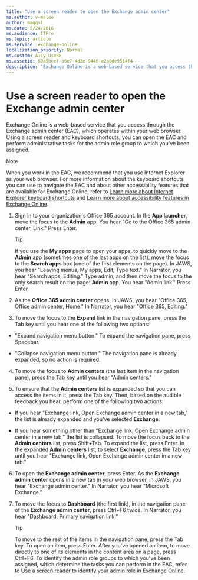 ```yaml
---
title: "Use a screen reader to open the Exchange admin center"
ms.author: v-maleo
author: maggsl
ms.date: 5/24/2016
ms.audience: ITPro
ms.topic: article
ms.service: exchange-online
localization_priority: Normal
ms.custom: A11y_UseSR
ms.assetid: 69a5beef-a6e7-4d2e-9446-e2a0de9514f4
description: "Exchange Online is a web-based service that you access through the Exchange admin center (EAC), which operates within your web browser. Using a screen reader and keyboard shortcuts, you can open the EAC and perform administrative tasks for the admin role group to which you've been assigned."
---
```


# Use a screen reader to open the Exchange admin center

Exchange Online is a web-based service that you access through the Exchange admin center (EAC), which operates within your web browser. Using a screen reader and keyboard shortcuts, you can open the EAC and perform administrative tasks for the admin role group to which you've been assigned.
  
> [!NOTE]
> When you work in the EAC, we recommend that you use Internet Explorer as your web browser. For more information about the keyboard shortcuts you can use to navigate the EAC and about other accessibility features that are available for Exchange Online, refer to [Learn more about Internet Explorer keyboard shortcuts](http://technet.microsoft.com/library/http://go.microsoft.com/fwlink/?LinkID=787614.aspx) and [Learn more about accessibility features in Exchange Online](http://technet.microsoft.com/library/XXX.aspx). 
  
1. Sign in to your organization's Office 365 account. In the **App launcher**, move the focus to the **Admin** app. You hear "Go to the Office 365 admin center, Link." Press Enter. 
    
    > [!TIP]
    > If you use the **My apps** page to open your apps, to quickly move to the **Admin** app (sometimes one of the last apps on the list), move the focus to the **Search apps** box (one of the first elements on the page). In JAWS, you hear "Leaving menus, My apps, Edit, Type text." In Narrator, you hear "Search apps, Editing." Type admin, and then move the focus to the only search result on the page: **Admin** app. You hear "Admin link." Press Enter. 
  
2. As the **Office 365 admin center** opens, in JAWS, you hear "Office 365, Office admin center, Home." In Narrator, you hear "Office 365, Editing." 
    
3. To move the focus to the **Expand** link in the navigation pane, press the Tab key until you hear one of the following two options: 
    
  - "Expand navigation menu button." To expand the navigation pane, press Spacebar.
    
  - "Collapse navigation menu button." The navigation pane is already expanded, so no action is required.
    
4. To move the focus to **Admin centers** (the last item in the navigation pane), press the Tab key until you hear "Admin centers." 
    
5. To ensure that the **Admin centers** list is expanded so that you can access the items in it, press the Tab key. Then, based on the audible feedback you hear, perform one of the following two actions: 
    
  - If you hear "Exchange link, Open Exchange admin center in a new tab," the list is already expanded and you've selected **Exchange**. 
    
  - If you hear something other than "Exchange link, Open Exchange admin center in a new tab," the list is collapsed. To move the focus back to the **Admin centers** list, press Shift+Tab. To expand the list, press Enter. In the expanded **Admin centers** list, to select **Exchange**, press the Tab key until you hear "Exchange link, Open Exchange admin center in a new tab." 
    
6. To open the **Exchange admin center**, press Enter. As the **Exchange admin center** opens in a new tab in your web browser, in JAWS, you hear "Exchange admin center." In Narrator, you hear "Microsoft Exchange." 
    
7. To move the focus to **Dashboard** (the first link), in the navigation pane of the **Exchange admin center**, press Ctrl+F6 twice. In Narrator, you hear "Dashboard, Primary navigation link." 
    
    > [!TIP]
    > To move to the rest of the items in the navigation pane, press the Tab key. To open an item, press Enter. After you've opened an item, to move directly to one of its elements in the content area on a page, press Ctrl+F6. To identify the admin role groups to which you've been assigned, which determine the tasks you can perform in the EAC, refer to [Use a screen reader to identify your admin role in Exchange Online](http://technet.microsoft.com/library/xxxx.aspx). 
  

